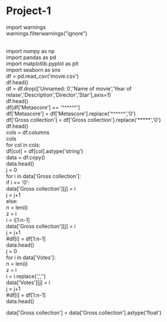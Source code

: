 # Project-1
import warnings 
<br>
warnings.filterwarnings("ignore")

<br>
import numpy as np
<br>
import pandas as pd
<br>
import matplotlib.pyplot as plt
<br>
import seaborn as sns

<br>
df = pd.read_csv('movie.csv')
<br>
df.head()

<br>
df = df.drop(['Unnamed: 0','Name of movie','Year of relase','Description','Director','Star'],axis=1)

<br>
df.head()

<br>
df[df['Metascore'] == '^^^^^^']
<br>
df['Metascore'] = df['Metascore'].replace('^^^^^^','0')
<br>
df['Gross collection'] = df['Gross collection'].replace('*****','0')

<br>
df.head()

<br>
cols = df.columns
<br>
cols
<br>
for col in cols:
<br>
    df[col] = df[col].astype('string') 
    
<br>
data = df.copy()
<br>
data.head()

<br>
j = 0
<br>
for i in data['Gross collection']:
<br>
    if i == '0':
<br>
        data['Gross collection'][j] = i
 <br>
        j = j+1
<br>
    else:
<br>    
        n = len(i)
<br>
        z = i
<br>
        i = i[1:n-1]
<br>
        data['Gross collection'][j] = i
<br>
        j = j+1
<br>
    #df[i] = df[1:n-1]
<br>
data.head()

<br>
j = 0
<br>
for i in data['Votes']:
<br>
    n = len(i)
    <br>
    z = i
    <br>
    i = i.replace(',','')
    <br>
    data['Votes'][j] = i
    <br>
    j = j+1
    <br>
    #df[i] = df[1:n-1]
    <br>
data.head()
<br>

data['Gross collection'] = data['Gross collection'].astype('float')







